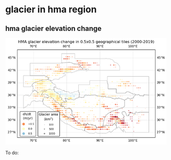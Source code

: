 # glacier in hma region
## hma glacier elevation change 
![hma glacier elevation change for 0.5x0.5 tiles during 2000-2019](/figures/glacier-height/hma_glacier_ele_change_05tile_2000_2019.png)


To do:   


